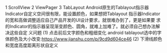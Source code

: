 1 ScrollView
2 ViewPager
3 TabLayout
Android原生的Tablayout指示器Indicator自定义空间很有限，能设置颜色，如果想把Tablayout
指示器Indicator的宽和高做调整适应自己产品开发的UI设计要求，就很难办到了，更是如果要
求的Indicator的指示器呈现渐变颜色、圆角，就难上加难了。就必须自己想办法解决这些自定
义问题
(1) 点击前后文字颜色和粗细变化
android tablayout选中的字体颜色及大小改变:https://www.jianshu.com/p/9cd9d604ce46
(2) 下滑线颜色和宽度高度距离形状自定义